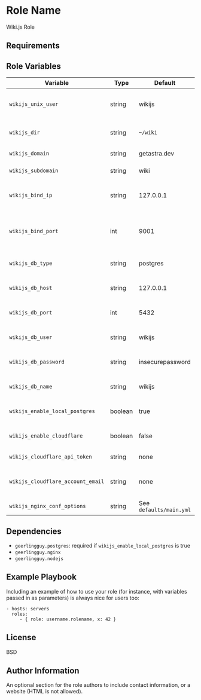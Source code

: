 Role Name
=========

Wiki.js Role

Requirements
------------


Role Variables
--------------

Variable | Type | Default | Usage
--- | --- | --- | ---
`wikijs_unix_user` | string | wikijs | Unix username for Wiki.js user
`wikijs_dir` | string | `~/wiki` | Directory to install Wiki.js
`wikijs_domain` | string | getastra.dev | Domain for Wiki.js
`wikijs_subdomain` | string | wiki | Subdomain for Wiki.js
`wikijs_bind_ip` | string | 127.0.0.1 | IP to bind Wiki.js node server to
`wikijs_bind_port` | int | 9001 | Port to bind Wiki.js node server
`wikijs_db_type` | string | postgres | Wiki.js database type
`wikijs_db_host` | string | 127.0.0.1 | Wiki.js database host
`wikijs_db_port` | int | 5432 | Wiki.js database port
`wikijs_db_user` | string | wikijs | Wiki.js database username
`wikijs_db_password` | string | insecurepassword | Wiki.js database password
`wikijs_db_name` | string | wikijs | Wiki.js database name
`wikijs_enable_local_postgres` | boolean | true | Install postgres locally
`wikijs_enable_cloudflare` | boolean | false | Update Cloudflare DNS 
`wikijs_cloudflare_api_token` | string | none | Cloudflare API token
`wikijs_cloudflare_account_email` | string | none | Cloudflare account email address
`wikijs_nginx_conf_options` | string | See `defaults/main.yml` | Nginx conf options


Dependencies
------------

- `geerlingguy.postgres`: required if `wikijs_enable_local_postgres` is true
- `geerlingguy.nginx`
- `geerlingguy.nodejs`

Example Playbook
----------------

Including an example of how to use your role (for instance, with variables passed in as parameters) is always nice for users too:

    - hosts: servers
      roles:
         - { role: username.rolename, x: 42 }

License
-------

BSD

Author Information
------------------

An optional section for the role authors to include contact information, or a website (HTML is not allowed).
